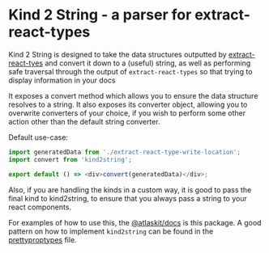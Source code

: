 # Kind 2 String - a parser for extract-react-types

Kind 2 String is designed to take the data structures outputted by [extract-react-tyes](https://www.npmjs.com/package/extract-react-types) and convert it down to a (useful) string, as well as performing safe traversal through the output of `extract-react-types` so that trying to display information in your docs

It exposes a convert method which allows you to ensure the data structure resolves to a string. It also exposes its converter object, allowing you to overwrite converters of your choice, if you wish to perform some other action other than the default string converter.

Default use-case:

```js
import generatedData from './extract-react-type-write-location';
import convert from 'kind2string';

export default () => <div>convert(generatedData)</div>;
```

Also, if you are handling the kinds in a custom way, it is good to pass the final kind to kind2string, to ensure that you always pass a string to your react components.

For examples of how to use this, the [@atlaskit/docs](https://www.npmjs.com/package/@atlaskit/docs) is this package. A good pattern on how to implement `kind2string` can be found in the [prettyproptypes](https://bitbucket.org/atlassian/atlaskit-mk-2/src/HEAD/packages/utils/docs/src/Props/PrettyPropType.js?at=master&fileviewer=file-view-default) file.
